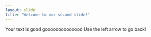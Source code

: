 ```yaml
---
layout: slide
title: "Welcome to our second slide!"
---
```

Your text is good goooooooooooood
Use the left arrow to go back!
